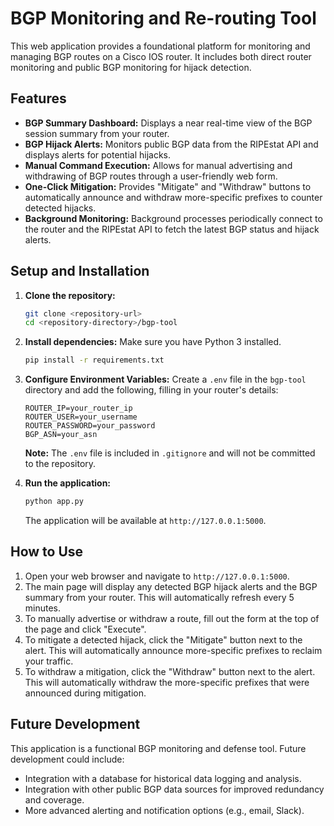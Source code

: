 # BGP Monitoring and Re-routing Tool

This web application provides a foundational platform for monitoring and managing BGP routes on a Cisco IOS router. It includes both direct router monitoring and public BGP monitoring for hijack detection.

## Features

- **BGP Summary Dashboard:** Displays a near real-time view of the BGP session summary from your router.
- **BGP Hijack Alerts:** Monitors public BGP data from the RIPEstat API and displays alerts for potential hijacks.
- **Manual Command Execution:** Allows for manual advertising and withdrawing of BGP routes through a user-friendly web form.
- **One-Click Mitigation:** Provides "Mitigate" and "Withdraw" buttons to automatically announce and withdraw more-specific prefixes to counter detected hijacks.
- **Background Monitoring:** Background processes periodically connect to the router and the RIPEstat API to fetch the latest BGP status and hijack alerts.

## Setup and Installation

1.  **Clone the repository:**
    ```bash
    git clone <repository-url>
    cd <repository-directory>/bgp-tool
    ```

2.  **Install dependencies:**
    Make sure you have Python 3 installed.
    ```bash
    pip install -r requirements.txt
    ```

3.  **Configure Environment Variables:**
    Create a `.env` file in the `bgp-tool` directory and add the following, filling in your router's details:
    ```
    ROUTER_IP=your_router_ip
    ROUTER_USER=your_username
    ROUTER_PASSWORD=your_password
    BGP_ASN=your_asn
    ```
    **Note:** The `.env` file is included in `.gitignore` and will not be committed to the repository.

4.  **Run the application:**
    ```bash
    python app.py
    ```
    The application will be available at `http://127.0.0.1:5000`.

## How to Use

1.  Open your web browser and navigate to `http://127.0.0.1:5000`.
2.  The main page will display any detected BGP hijack alerts and the BGP summary from your router. This will automatically refresh every 5 minutes.
3.  To manually advertise or withdraw a route, fill out the form at the top of the page and click "Execute".
4.  To mitigate a detected hijack, click the "Mitigate" button next to the alert. This will automatically announce more-specific prefixes to reclaim your traffic.
5.  To withdraw a mitigation, click the "Withdraw" button next to the alert. This will automatically withdraw the more-specific prefixes that were announced during mitigation.

## Future Development

This application is a functional BGP monitoring and defense tool. Future development could include:
- Integration with a database for historical data logging and analysis.
- Integration with other public BGP data sources for improved redundancy and coverage.
- More advanced alerting and notification options (e.g., email, Slack).